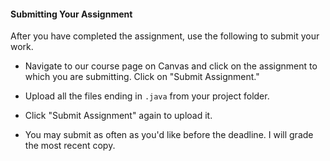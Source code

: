#### Submitting Your Assignment
After you have completed the assignment, use the following to submit your work.

- Navigate to our course page on Canvas and click on the assignment to which you are submitting. Click on "Submit Assignment."

- Upload all the files ending in `.java` from your project folder.

- Click "Submit Assignment" again to upload it.

- You may submit as often as you'd like before the deadline. I will grade the most recent copy.